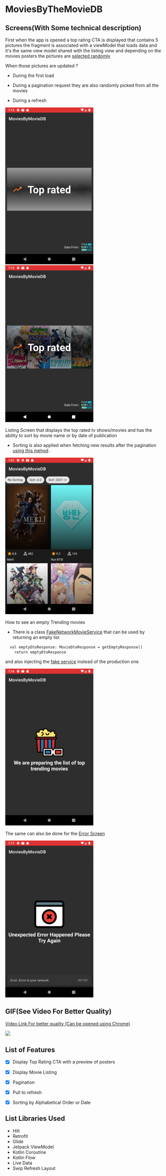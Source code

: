 # MoviesByTheMovieDB

## Screens(With Some technical description) 

First when the app is opened a top rating CTA is displayed that contains 5 pictures the fragment is associated with a viewModel that loads data and it's the same view model shared with the listing view and depending on the movies posters the pictures are [selected randomly](https://github.com/bachiri/MoviesByTheMovieDB-/blob/0a2146852807c96b7390adb7fd883f116043476e/app/src/main/java/io/bachiri/abderrahman/moviesbymoviedb/movies/MoviesViewModel.kt#L78)

When those pictures are updated ?

  * During the first load 
  
  * During a pagination request they are also randomly picked from all the movies
  
  * During a refresh

<img width="280" src="https://github.com/bachiri/MoviesByTheMovieDB-/blob/main/assets/HomeScreenEmptyPosters.png" />


<img width="280" src="https://github.com/bachiri/MoviesByTheMovieDB-/blob/main/assets/HomeScreenWithPosters.png" />


Listing Screen that displays the top rated tv shows/movies and has the ability to sort by movie name or by date of publication

 * Sorting is also applied when fetching new results after the pagination [using this mehod](https://github.com/bachiri/MoviesByTheMovieDB-/blob/e00bf32421c472cd8dde56c4c414f88345e9f0d8/app/src/main/java/io/bachiri/abderrahman/moviesbymoviedb/movies/MoviesViewModel.kt#L64) .

<img width="280" src="https://github.com/bachiri/MoviesByTheMovieDB-/blob/main/assets/MoviesScreen.png" />

How to see an empty Trending movies 
  * There is a class [FakeNetworkMovieService](https://github.com/bachiri/MoviesByTheMovieDB-/blob/main/app/src/main/java/io/bachiri/abderrahman/moviesbymoviedb/data/remote/FakeNetworkMovieService.kt) that can be used by returning an empty list
  ```
    val emptyDtoResponse: MovieDtoResponse = getEmptyResponse()
      return emptyDtoResponse
  ```
  and also injecting the [fake service](https://github.com/bachiri/MoviesByTheMovieDB-/blob/0a2146852807c96b7390adb7fd883f116043476e/app/src/main/java/io/bachiri/abderrahman/moviesbymoviedb/repository/MovieRepository.kt#L29) instead of the production one 


<img width="280" src="https://github.com/bachiri/MoviesByTheMovieDB-/blob/main/assets/EmptyTrendingMovies.png" />

The same can also be done for the [Error Screen](https://github.com/bachiri/MoviesByTheMovieDB-/blob/0a2146852807c96b7390adb7fd883f116043476e/app/src/main/java/io/bachiri/abderrahman/moviesbymoviedb/data/remote/FakeNetworkMovieService.kt#L18) 

<img width="280" src="https://github.com/bachiri/MoviesByTheMovieDB-/blob/main/assets/ErrorScreen.png" />







## GIF(See Video For Better Quality)
 [Video Link For better quality (Can be opened using Chrome)](https://github.com/bachiri/MoviesByTheMovieDB-/blob/main/assets/MovieByMoviesdB.webm)

<img width="280" src="https://github.com/bachiri/MoviesByTheMovieDB-/blob/main/assets/MovieByMoviesdB.gif" />



## List of Features

- [x] Display Top Rating CTA with a preview of posters
- [x] Display Movie Listing 
- [x] Pagination    
- [x] Pull to refresh
- [x] Sorting by Alphabetical Order or Date


## List Libraries Used 

- Hilt 
- Retrofit
- Glide
- Jetpack ViewModel
- Kotlin Coroutine 
- Kotlin Flow 
- Live Data 
- Swip Refresh Layout
